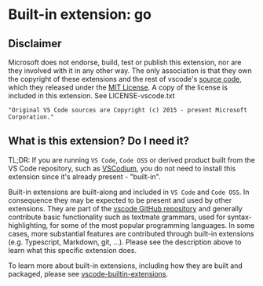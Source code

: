 # Built-in extension: go

## Disclaimer

Microsoft does not endorse, build, test or publish this extension, nor are they involved with it in any other way. The only association is that they own the copyright of these extensions and the rest of vscode's [source code](https://github.com/microsoft/vscode/tree/main/extensions), which they released under the [MIT License](https://github.com/microsoft/vscode/blob/main/LICENSE.txt). A copy of the license is included in this extension. See LICENSE-vscode.txt

    "Original VS Code sources are Copyright (c) 2015 - present Microsoft Corporation."


## What is this extension? Do I need it?

TL;DR: If you are running `VS Code`, `Code OSS` or derived product built from the VS Code repository, such as [VSCodium](https://github.com/VSCodium/vscodium), you do not need to install this extension since it's already present - "built-in".

Built-in extensions are built-along and included in `VS Code` and `Code OSS`. In consequence they may be expected to be present and used by other extensions. They are part of the [vscode GitHub repository](https://github.com/microsoft/vscode/tree/main/) and generally contribute basic functionality such as textmate grammars, used for syntax-highlighting, for some of the most popular programming languages. In some cases, more substantial features are contributed through built-in extensions (e.g. Typescript, Markdown, git, ...). Please see the description above to learn what this specific extension does.

To learn more about built-in extensions, including how they are built and packaged, please see [vscode-builtin-extensions](https://github.com/eclipse-theia/vscode-builtin-extensions).

